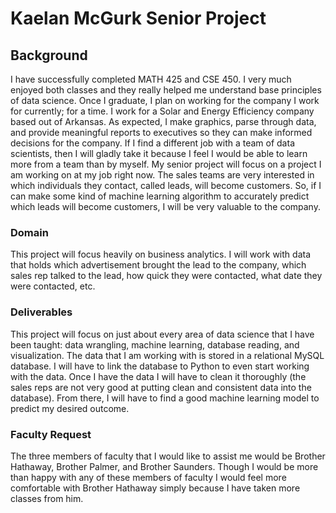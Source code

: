 # Kaelan McGurk Senior Project

## Background
I have successfully completed MATH 425 and CSE 450. I very much enjoyed both classes and they really helped me understand base principles of data science. Once I graduate, I plan on working for the company I work for currently; for a time. I work for a Solar and Energy Efficiency company based out of Arkansas. As expected, I make graphics, parse through data, and provide meaningful reports to executives so they can make informed decisions for the company. If I find a different job with a team of data scientists, then I will gladly take it because I feel I would be able to learn more from a team than by myself. My senior project will focus on a project I am working on at my job right now. The sales teams are very interested in which individuals they contact, called leads, will become customers. So, if I can make some kind of machine learning algorithm to accurately predict which leads will become customers, I will be very valuable to the company. 

### Domain
This project will focus heavily on business analytics. I will work with data that holds which advertisement brought the lead to the company, which sales rep talked to the lead, how quick they were contacted, what date they were contacted, etc. 

### Deliverables
This project will focus on just about every area of data science that I have been taught: data wrangling, machine learning, database reading, and visualization. The data that I am working with is stored in a relational MySQL database. I will have to link the database to Python to even start working with the data. Once I have the data I will have to clean it thoroughly (the sales reps are not very good at putting clean and consistent data into the database). From there, I will have to find a good machine learning model to predict my desired outcome. 

### Faculty Request
The three members of faculty that I would like to assist me would be Brother Hathaway, Brother Palmer, and Brother Saunders. Though I would be more than happy with any of these members of faculty I would feel more comfortable with Brother Hathaway simply because I have taken more classes from him.